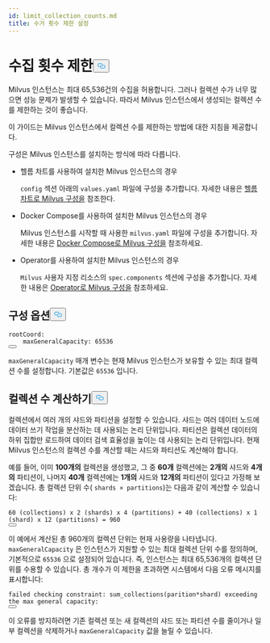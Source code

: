 ```yaml
---
id: limit_collection_counts.md
title: 수거 횟수 제한 설정
---
```

<h1 id="Limit-Collection-Counts" class="common-anchor-header">수집 횟수 제한<button data-href="#Limit-Collection-Counts" class="anchor-icon" translate="no">
      <svg translate="no"
        aria-hidden="true"
        focusable="false"
        height="20"
        version="1.1"
        viewBox="0 0 16 16"
        width="16"
      >
        <path
          fill="#0092E4"
          fill-rule="evenodd"
          d="M4 9h1v1H4c-1.5 0-3-1.69-3-3.5S2.55 3 4 3h4c1.45 0 3 1.69 3 3.5 0 1.41-.91 2.72-2 3.25V8.59c.58-.45 1-1.27 1-2.09C10 5.22 8.98 4 8 4H4c-.98 0-2 1.22-2 2.5S3 9 4 9zm9-3h-1v1h1c1 0 2 1.22 2 2.5S13.98 12 13 12H9c-.98 0-2-1.22-2-2.5 0-.83.42-1.64 1-2.09V6.25c-1.09.53-2 1.84-2 3.25C6 11.31 7.55 13 9 13h4c1.45 0 3-1.69 3-3.5S14.5 6 13 6z"
        ></path>
      </svg>
    </button></h1><p>Milvus 인스턴스는 최대 65,536건의 수집을 허용합니다. 그러나 컬렉션 수가 너무 많으면 성능 문제가 발생할 수 있습니다. 따라서 Milvus 인스턴스에서 생성되는 컬렉션 수를 제한하는 것이 좋습니다.</p>
<p>이 가이드는 Milvus 인스턴스에서 컬렉션 수를 제한하는 방법에 대한 지침을 제공합니다.</p>
<p>구성은 Milvus 인스턴스를 설치하는 방식에 따라 다릅니다.</p>
<ul>
<li><p>헬름 차트를 사용하여 설치한 Milvus 인스턴스의 경우</p>
<p><code translate="no">config</code> 섹션 아래의 <code translate="no">values.yaml</code> 파일에 구성을 추가합니다. 자세한 내용은 <a href="/docs/ko/configure-helm.md">헬름 차트로 Milvus 구성을</a> 참조한다.</p></li>
<li><p>Docker Compose를 사용하여 설치한 Milvus 인스턴스의 경우</p>
<p>Milvus 인스턴스를 시작할 때 사용한 <code translate="no">milvus.yaml</code> 파일에 구성을 추가합니다. 자세한 내용은 <a href="/docs/ko/configure-docker.md">Docker Compose로 Milvus 구성을</a> 참조하세요.</p></li>
<li><p>Operator를 사용하여 설치한 Milvus 인스턴스의 경우</p>
<p><code translate="no">Milvus</code> 사용자 지정 리소스의 <code translate="no">spec.components</code> 섹션에 구성을 추가합니다. 자세한 내용은 <a href="/docs/ko/configure_operator.md">Operator로 Milvus 구성을</a> 참조하세요.</p></li>
</ul>
<h2 id="Configuration-options" class="common-anchor-header">구성 옵션<button data-href="#Configuration-options" class="anchor-icon" translate="no">
      <svg translate="no"
        aria-hidden="true"
        focusable="false"
        height="20"
        version="1.1"
        viewBox="0 0 16 16"
        width="16"
      >
        <path
          fill="#0092E4"
          fill-rule="evenodd"
          d="M4 9h1v1H4c-1.5 0-3-1.69-3-3.5S2.55 3 4 3h4c1.45 0 3 1.69 3 3.5 0 1.41-.91 2.72-2 3.25V8.59c.58-.45 1-1.27 1-2.09C10 5.22 8.98 4 8 4H4c-.98 0-2 1.22-2 2.5S3 9 4 9zm9-3h-1v1h1c1 0 2 1.22 2 2.5S13.98 12 13 12H9c-.98 0-2-1.22-2-2.5 0-.83.42-1.64 1-2.09V6.25c-1.09.53-2 1.84-2 3.25C6 11.31 7.55 13 9 13h4c1.45 0 3-1.69 3-3.5S14.5 6 13 6z"
        ></path>
      </svg>
    </button></h2><pre><code translate="no" class="language-yaml"><span class="hljs-attr">rootCoord:</span>
    <span class="hljs-attr">maxGeneralCapacity:</span> <span class="hljs-number">65536</span>
<button class="copy-code-btn"></button></code></pre>
<p><code translate="no">maxGeneralCapacity</code> 매개 변수는 현재 Milvus 인스턴스가 보유할 수 있는 최대 컬렉션 수를 설정합니다. 기본값은 <code translate="no">65536</code> 입니다.</p>
<h2 id="Calculating-the-number-of-collections" class="common-anchor-header">컬렉션 수 계산하기<button data-href="#Calculating-the-number-of-collections" class="anchor-icon" translate="no">
      <svg translate="no"
        aria-hidden="true"
        focusable="false"
        height="20"
        version="1.1"
        viewBox="0 0 16 16"
        width="16"
      >
        <path
          fill="#0092E4"
          fill-rule="evenodd"
          d="M4 9h1v1H4c-1.5 0-3-1.69-3-3.5S2.55 3 4 3h4c1.45 0 3 1.69 3 3.5 0 1.41-.91 2.72-2 3.25V8.59c.58-.45 1-1.27 1-2.09C10 5.22 8.98 4 8 4H4c-.98 0-2 1.22-2 2.5S3 9 4 9zm9-3h-1v1h1c1 0 2 1.22 2 2.5S13.98 12 13 12H9c-.98 0-2-1.22-2-2.5 0-.83.42-1.64 1-2.09V6.25c-1.09.53-2 1.84-2 3.25C6 11.31 7.55 13 9 13h4c1.45 0 3-1.69 3-3.5S14.5 6 13 6z"
        ></path>
      </svg>
    </button></h2><p>컬렉션에서 여러 개의 샤드와 파티션을 설정할 수 있습니다. 샤드는 여러 데이터 노드에 데이터 쓰기 작업을 분산하는 데 사용되는 논리 단위입니다. 파티션은 컬렉션 데이터의 하위 집합만 로드하여 데이터 검색 효율성을 높이는 데 사용되는 논리 단위입니다. 현재 Milvus 인스턴스의 컬렉션 수를 계산할 때는 샤드와 파티션도 계산해야 합니다.</p>
<p>예를 들어, 이미 <strong>100개의</strong> 컬렉션을 생성했고, 그 중 <strong>60개</strong> 컬렉션에는 <strong>2개의</strong> 샤드와 <strong>4개의</strong> 파티션이, 나머지 <strong>40개</strong> 컬렉션에는 <strong>1개의</strong> 샤드와 <strong>12개의</strong> 파티션이 있다고 가정해 보겠습니다. 총 컬렉션 단위 수( <code translate="no">shards × partitions</code>)는 다음과 같이 계산할 수 있습니다:</p>
<pre><code translate="no">60 (collections) x 2 (shards) x 4 (partitions) + 40 (collections) x 1 (shard) x 12 (partitions) = 960
<button class="copy-code-btn"></button></code></pre>
<p>이 예에서 계산된 총 960개의 컬렉션 단위는 현재 사용량을 나타냅니다. <code translate="no">maxGeneralCapacity</code> 은 인스턴스가 지원할 수 있는 최대 컬렉션 단위 수를 정의하며, 기본적으로 <code translate="no">65536</code> 으로 설정되어 있습니다. 즉, 인스턴스는 최대 65,536개의 컬렉션 단위를 수용할 수 있습니다. 총 개수가 이 제한을 초과하면 시스템에서 다음 오류 메시지를 표시합니다:</p>
<pre><code translate="no" class="language-shell">failed checking constraint: sum_collections(parition*shard) exceeding the max general capacity:
<button class="copy-code-btn"></button></code></pre>
<p>이 오류를 방지하려면 기존 컬렉션 또는 새 컬렉션의 샤드 또는 파티션 수를 줄이거나 일부 컬렉션을 삭제하거나 <code translate="no">maxGeneralCapacity</code> 값을 늘릴 수 있습니다.</p>

